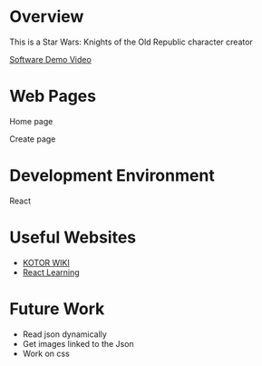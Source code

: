 # Overview

This is a Star Wars: Knights of the Old Republic character creator

[Software Demo Video](https://www.youtube.com/watch?v=xR3CCKiPz1A)

# Web Pages

Home page

Create page

# Development Environment

React

# Useful Websites

-  [KOTOR WIKI](https://strategywiki.org/wiki/Star_Wars:_Knights_of_the_Old_Republic)
-  [React Learning](https://www.udemy.com/course/react-the-complete-guide-incl-redux/)

# Future Work

-  Read json dynamically
-  Get images linked to the Json
-  Work on css
